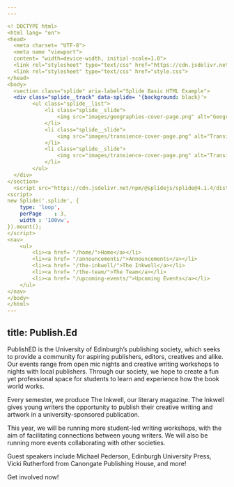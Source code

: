 ```yaml
---
---

<! DOCTYPE html>
<html lang= "en">
<head>
  <meta charset= "UTF-8">
  <meta name "viewport">
  content= "width=device-width, initial-scale=1.0">
  <link rel="stylesheet" type="text/css" href="https://cdn.jsdelivr.net/npm/@splidejs/splide@4.1.4/dist/css/splide.min.css">
  <link rel="stylesheet" type="text/css" href="style.css">
</head>
<body> 
  <section class="splide" aria-label="Splide Basic HTML Example">
  <div class="splide__track" data-splide= '{background: black}'>
		<ul class="splide__list">
			<li class="splide__slide">
				<img src="images/geographies-cover-page.png" alt="Geographies" width=215>
			</li>
			<li class="splide__slide">
				<img src="images/transience-cover-page.png" alt="Transience" width=215>
			</li>
			<li class="splide__slide">
				<img src="images/transience-cover-page.png" alt="Transience" width=215>
			</li>
		</ul>
  </div>
</section>
  <script src="https://cdn.jsdelivr.net/npm/@splidejs/splide@4.1.4/dist/js/splide.min.js"></script>
<script>
new Splide('.splide', {
	type: 'loop',
	perPage    : 3,
	width : '100vw',
}).mount();
</script>
<nav>
	<ul>
		<li><a href= "/home/">Home</a></li>
		<li><a href= "/announcements/">Announcements</a></li>
		<li><a href= "/the-inkwell/">The Inkwell</a></li>
		<li><a href= "/the-team/">The Team</a></li>
		<li><a href= "/upcoming-events/">Upcoming Events</a></li>
	</ul>
</nav>
</body>
</html>
---
```

title: Publish.Ed
---
PublishED is the University of Edinburgh’s publishing society, which seeks to provide a community for aspiring publishers, editors, creatives and alike. Our events range from open mic nights and creative writing workshops to nights with local publishers. Through our society, we hope to create a fun yet professional space for students to learn and experience how the book world works. 

Every semester, we produce The Inkwell, our literary magazine. The Inkwell gives young writers the opportunity to publish their creative writing and artwork in a university-sponsored publication.  

This year, we will be running more student-led writing workshops, with the aim of facilitating connections between young writers. We will also be running more events collaborating with other societies.

Guest speakers include Michael Pederson, Edinburgh University Press, Vicki Rutherford from Canongate Publishing House, and more!

Get involved now! 

